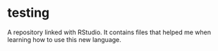 # testing
A repository linked with RStudio. It contains files that helped me when learning how to use this new language. 

